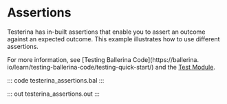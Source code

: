 # Assertions

Testerina has in-built assertions that enable you to assert an outcome against
an expected outcome. This example illustrates how to use different assertions.

For more information, see [Testing Ballerina Code](https://ballerina.
io/learn/testing-ballerina-code/testing-quick-start/) and the [Test Module](https://docs.central.ballerina.io/ballerina/test/latest/).


::: code testerina_assertions.bal :::

::: out testerina_assertions.out :::

